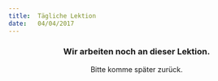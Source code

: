 ```yaml
---
title:  Tägliche Lektion
date:   04/04/2017
---
```


### <center>Wir arbeiten noch an dieser Lektion.</center>
<center>Bitte komme später zurück.</center>